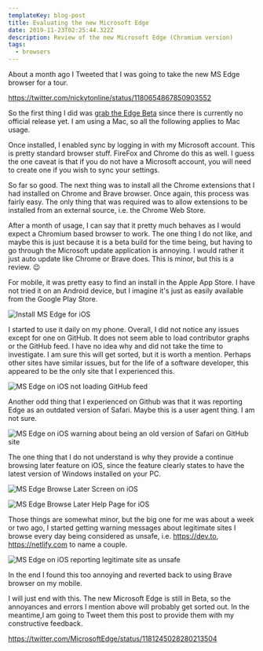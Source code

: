 ```yaml
---
templateKey: blog-post
title: Evaluating the new Microsoft Edge
date: 2019-11-23T02:25:44.322Z
description: Review of the new Microsoft Edge (Chromium version)
tags:
  - browsers
---
```

About a month ago I Tweeted that I was going to take the new MS Edge browser for a tour.

https://twitter.com/nickytonline/status/1180654867850903552

So the first thing I did was [grab the Edge Beta](https://www.microsoftedgeinsider.com/en-ca/) since there is currently no official release yet. I am using a Mac, so all the following applies to Mac usage.

Once installed, I enabled sync by logging in with my Microsoft account. This is pretty standard browser stuff. FireFox and Chrome do this as well. I guess the one caveat is that if you do not have a Microsoft account, you will need to create one if you wish to sync your settings.

So far so good. The next thing was to install all the Chrome extensions that I had installed on Chrome and Brave browser. Once again, this process was fairly easy. The only thing that was required was to allow extensions to be installed from an external source, i.e. the Chrome Web Store.

After a month of usage, I can say that it pretty much behaves as I would expect a Chromium based browser to work. The one thing I do not like, and maybe this is just because it is a beta build for the time being, but having to go through the  Microsoft update application is annoying. I would rather it just auto update like Chrome or Brave does. This is minor, but this is a review. 😉

For mobile, it was pretty easy to find an install in the Apple App Store. I have not tried it on an Android device, but I imagine it's just as easily available from the Google Play Store.

![Install MS Edge for iOS](/img/install_edge_ios.png "Install MS Edge for iOS")

I started to use it daily on my phone. Overall, I did not notice any issues except for one on GitHub. It does not seem able to load contributor graphs or the GitHub feed. I have no idea why and did not take the time to investigate. I am sure this will get sorted, but it is worth a mention. Perhaps other sites have similar issues, but for the life of a software developer, this appeared to be the only site that I experienced this.

![MS Edge on iOS not loading GitHub feed](/img/ms_edge_ios_issues_loading_github_feed.png "MS Edge on iOS not loading GitHub feed")

Another odd thing that I experienced on Github was that it was reporting Edge as an outdated version of Safari. Maybe this is a user agent thing. I am not sure.

![MS Edge on iOS warning about being an old version of Safari on GitHub site](/img/ms_edge_ios_github_not_supporting_old_safari.png "MS Edge on iOS warning about being an old version of Safari on GitHub site")

The one thing that I do not understand is why they provide a continue browsing later feature on iOS, since the feature clearly states to have the latest version of Windows installed on your PC.

![MS Edge Browse Later Screen on iOS](/img/ios_browse_later.png "MS Edge Browse Later Screen on iOS")

![MS Edge Browse Later Help Page for iOS](/img/browse_later_help_page.png "MS Edge Browse Later Help Page for iOS")

Those things are somewhat minor, but the big one for me was about a week or two ago, I started getting warning messages about legitimate sites I browse every day  being considered as unsafe, i.e. https://dev.to, https://netlify.com to name a couple.

![MS Edge on iOS reporting legitimate site as unsafe](/img/unsafe_site_edge.png "MS Edge on iOS reporting legitimate site as unsafe")

In the end I found this too annoying and reverted back to using Brave browser on my mobile.

I will just end with this. The new Microsoft Edge is still in Beta, so the annoyances and errors I mention above will probably get sorted out. In the meantime,I am going to Tweet them this post to provide them with my constructive feedback.

https://twitter.com/MicrosoftEdge/status/1181245028280213504
